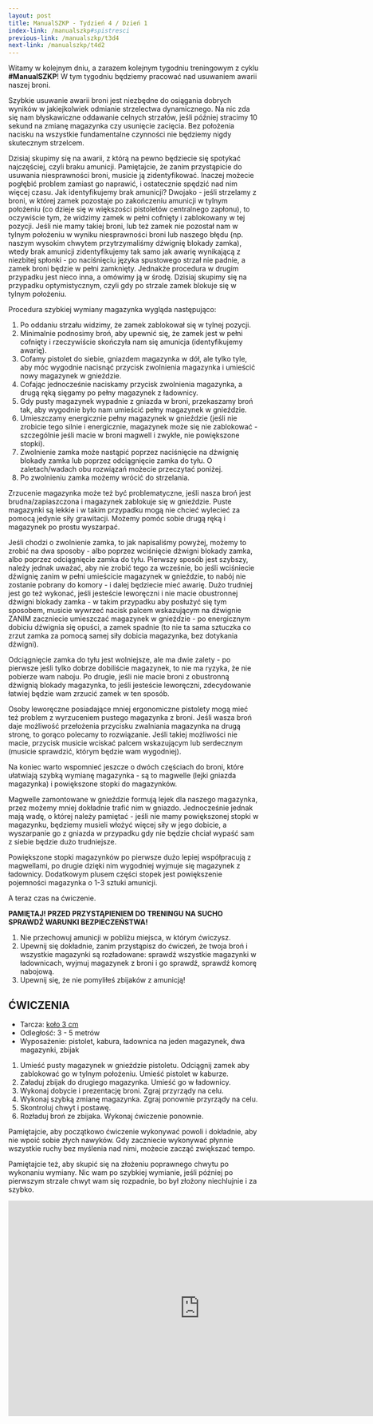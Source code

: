 ```yaml
---
layout: post
title: ManualSZKP - Tydzień 4 / Dzień 1
index-link: /manualszkp#spistresci
previous-link: /manualszkp/t3d4
next-link: /manualszkp/t4d2
---
```


Witamy w kolejnym dniu, a zarazem kolejnym tygodniu treningowym z cyklu **#ManualSZKP**! W tym tygodniu będziemy pracować nad usuwaniem awarii naszej broni.

Szybkie usuwanie awarii broni jest niezbędne do osiągania dobrych wyników w jakiejkolwiek odmianie strzelectwa dynamicznego. Na nic zda się nam błyskawiczne oddawanie celnych strzałów, jeśli później stracimy 10 sekund na zmianę magazynka czy usunięcie zacięcia. Bez położenia nacisku na wszystkie fundamentalne czynności nie będziemy nigdy skutecznym strzelcem.

Dzisiaj skupimy się na awarii, z którą na pewno będziecie się spotykać najczęściej, czyli braku amunicji. Pamiętajcie, że zanim przystąpicie do usuwania niesprawności broni, musicie ją zidentyfikować. Inaczej możecie pogłębić problem zamiast go naprawić, i ostatecznie spędzić nad nim więcej czasu. Jak identyfikujemy brak amunicji? Dwojako - jeśli strzelamy z broni, w której zamek pozostaje po zakończeniu amunicji w tylnym położeniu (co dzieje się w większości pistoletów centralnego zapłonu), to oczywiście tym, że widzimy zamek w pełni cofnięty i zablokowany w tej pozycji. Jeśli nie mamy takiej broni, lub też zamek nie pozostał nam w tylnym położeniu w wyniku niesprawności broni lub naszego błędu (np. naszym wysokim chwytem przytrzymaliśmy dźwignię blokady zamka), wtedy brak amunicji zidentyfikujemy tak samo jak awarię wynikającą z niezbitej spłonki - po naciśnięciu języka spustowego strzał nie padnie, a zamek broni będzie w pełni zamknięty. Jednakże procedura w drugim przypadku jest nieco inna, a omówimy ją w środę. Dzisiaj skupimy się na przypadku  optymistycznym, czyli gdy po strzale zamek blokuje się w tylnym położeniu.

Procedura szybkiej wymiany magazynka wygląda następująco:

1. Po oddaniu strzału widzimy, że zamek zablokował się w tylnej pozycji.
2. Minimalnie podnosimy broń, aby upewnić się, że zamek jest w pełni cofnięty i rzeczywiście skończyła nam się amunicja (identyfikujemy awarię).
3. Cofamy pistolet do siebie, gniazdem magazynka w dół, ale tylko tyle, aby móc wygodnie nacisnąć przycisk zwolnienia magazynka i umieścić nowy magazynek w gnieździe.
4. Cofając jednocześnie naciskamy przycisk zwolnienia magazynka, a drugą ręką sięgamy po pełny magazynek z ładownicy.
5. Gdy pusty magazynek wypadnie z gniazda w broni, przekaszamy broń tak, aby wygodnie było nam umieścić pełny magazynek w gnieździe.
6. Umieszczamy energicznie pełny magazynek w gnieździe (jeśli nie zrobicie tego silnie i energicznie, magazynek może się nie zablokować - szczególnie jeśli macie w broni magwell i zwykłe, nie powiększone stopki).
7. Zwolnienie zamka może nastąpić poprzez naciśnięcie na dźwignię blokady zamka lub poprzez odciągnięcie zamka do tyłu. O zaletach/wadach obu rozwiązań możecie przeczytać poniżej.
8. Po zwolnieniu zamka możemy wrócić do strzelania.

Zrzucenie magazynka może też być problematyczne, jeśli nasza broń jest brudna/zapiaszczona i magazynek zablokuje się w gnieździe. Puste magazynki są lekkie i w takim przypadku mogą nie chcieć wylecieć za pomocą jedynie siły grawitacji. Możemy pomóc sobie drugą ręką i magazynek po prostu wyszarpać.

Jeśli chodzi o zwolnienie zamka, to jak napisaliśmy powyżej, możemy to zrobić na dwa sposoby - albo poprzez wciśnięcie dźwigni blokady zamka, albo poprzez odciągnięcie zamka do tyłu. Pierwszy sposób jest szybszy, należy jednak uważać, aby nie zrobić tego za wcześnie, bo jeśli wciśniecie dźwignię zanim w pełni umieścicie magazynek w gnieździe, to nabój nie zostanie pobrany do komory - i dalej będziecie mieć awarię. Dużo trudniej jest go też wykonać, jeśli jesteście leworęczni i nie macie obustronnej dźwigni blokady zamka - w takim przypadku aby posłużyć się tym sposobem, musicie wywrzeć nacisk palcem wskazującym na dźwignie ZANIM zaczniecie umieszczać magazynek w gnieździe - po energicznym dobiciu dźwignia się opuści, a zamek spadnie (to nie ta sama sztuczka co zrzut zamka za pomocą samej siły dobicia magazynka, bez dotykania dźwigni).

Odciągnięcie zamka do tyłu jest wolniejsze, ale ma dwie zalety - po pierwsze jeśli tylko dobrze dobiliście magazynek, to nie ma ryzyka, że nie pobierze wam naboju. Po drugie, jeśli nie macie broni z obustronną dźwignią blokady magazynka, to jeśli jesteście leworęczni, zdecydowanie łatwiej będzie wam zrzucić zamek w ten sposób.

Osoby leworęczne posiadające mniej ergonomiczne pistolety mogą mieć też problem z wyrzuceniem pustego magazynka z broni. Jeśli wasza broń daje możliwość przełożenia przycisku zwalniania magazynka na drugą stronę, to gorąco polecamy to rozwiązanie. Jeśli takiej możliwości nie macie, przycisk musicie wciskać palcem wskazującym lub serdecznym (musicie sprawdzić, którym będzie wam wygodniej).

Na koniec warto wspomnieć jeszcze o dwóch częściach do broni, które ułatwiają szybką wymianę magazynka - są to magwelle (lejki gniazda magazynka) i powiększone stopki do magazynków.

Magwelle zamontowane w gnieździe formują lejek dla naszego magazynka, przez możemy mniej dokładnie trafić nim w gniazdo. Jednocześnie jednak mają wadę, o której należy pamiętać - jeśli nie mamy powiększonej stopki w magazynku, będziemy musieli włożyć więcej siły w jego dobicie, a wyszarpanie go z gniazda w przypadku gdy nie będzie chciał wypaść sam z siebie będzie dużo trudniejsze.

Powiększone stopki magazynków po pierwsze dużo lepiej współpracują z magwellami, po drugie dzięki nim wygodniej wyjmuje się magazynek z ładownicy. Dodatkowym plusem części stopek jest powiększenie pojemności magazynka o 1-3 sztuki amunicji.

A teraz czas na ćwiczenie.

**PAMIĘTAJ! PRZED PRZYSTĄPIENIEM DO TRENINGU NA SUCHO SPRAWDŹ WARUNKI BEZPIECZEŃSTWA!**

1. Nie przechowuj amunicji w pobliżu miejsca, w którym ćwiczysz.
2. Upewnij się dokładnie, zanim przystąpisz do ćwiczeń, że twoja broń i wszystkie magazynki są rozładowane: sprawdź wszystkie magazynki w ładownicach, wyjmuj magazynek z broni i go sprawdź, sprawdź komorę nabojową.
3. Upewnij się, że nie pomyliłeś zbijaków z amunicją!

## ĆWICZENIA
* Tarcza: [koło 3 cm](/manualszkp/tarcze/kolo_3cm.pdf)
* Odległość: 3 - 5 metrów
* Wyposażenie: pistolet, kabura, ładownica na jeden magazynek, dwa magazynki, zbijak

1. Umieść pusty magazynek w gnieździe pistoletu. Odciągnij zamek aby zablokować go w tylnym położeniu. Umieść pistolet w kaburze.
2. Załaduj zbijak do drugiego magazynka. Umieść go w ładownicy.
3. Wykonaj dobycie i prezentację broni. Zgraj przyrządy na celu.
4. Wykonaj szybką zmianę magazynka. Zgraj ponownie przyrządy na celu.
5. Skontroluj chwyt i postawę.
6. Rozładuj broń ze zbijaka. Wykonaj ćwiczenie ponownie.

Pamiętajcie, aby początkowo ćwiczenie wykonywać powoli i dokładnie, aby nie wpoić sobie złych nawyków. Gdy zaczniecie wykonywać płynnie wszystkie ruchy bez myślenia nad nimi, możecie zacząć zwiększać tempo.

Pamiętajcie też, aby skupić się na złożeniu poprawnego chwytu po wykonaniu wymiany. Nic wam po szybkiej wymianie, jeśli później po pierwszym strzale chwyt wam się rozpadnie, bo był złożony niechlujnie i za szybko.

<center><iframe width="768" height="432" src="https://www.youtube.com/embed/xEEflnzqngk" title="YouTube video player" frameborder="0" allow="accelerometer; autoplay; clipboard-write; encrypted-media; gyroscope; picture-in-picture" allowfullscreen></iframe></center>